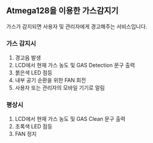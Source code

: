 

## Atmega128을 이용한 가스감지기


가스가 감지되면 사용자 및 관리자에게 경고해주는 서비스입니다.

### 가스 감지시
1. 경고음 발생
2. LCD에서 현재 가스 농도 및 GAS Detection 문구 출력
3. 붉은색 LED 점등
4. 내부 공기 순환을 위한 FAN 회전
5. 사용자 또는 관리자의 모바일 기기로 알림

### 평상시
1. LCD에서 현재 가스 농도 및 GAS Clean 문구 출력
2. 초록색 LED 점등
3. FAN 정지
